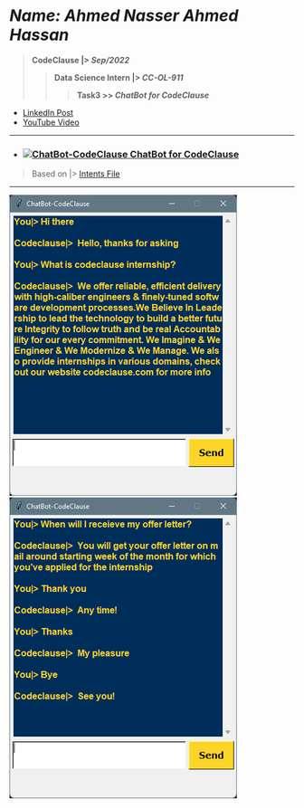 # ***Name: Ahmed Nasser Ahmed Hassan***
> **CodeClause |> *Sep/2022***
>> **Data Science Intern |> *CC-OL-911***
>>> **Task3 >> *ChatBot for CodeClause***

- <a href="https://www.linkedin.com/posts/ahmednasser1601_chatbot-data-science-codeclause-activity-6981536216462581760-NIzJ?utm_source=share&utm_medium=member_desktop">LinkedIn Post</a>
- <a href="https://youtu.be/4GylQMG-bto">YouTube Video</a>

---

  - ### <a title="AhmedNasser1601/ChatBot-CodeClause" href="ChatBot_CodeClause.ipynb"><img width="50" alt="ChatBot-CodeClause" src="https://www.clipartmax.com/png/small/250-2501985_siks-cbs-datacamp-spark-tutorial-notebook-jupyter-notebook-icon.png"> ChatBot for CodeClause</a>
  
  > Based on |> <a href="intents.json">Intents File</a>
  
---

<img src="Screens/1.png">     <img src="Screens/2.png">
